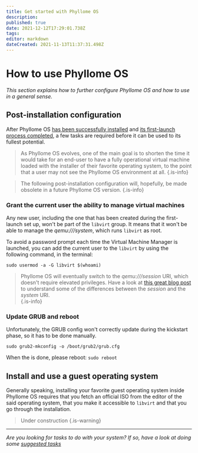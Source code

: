 ```yaml
---
title: Get started with Phyllome OS
description: 
published: true
date: 2021-12-12T17:29:01.738Z
tags: 
editor: markdown
dateCreated: 2021-11-13T11:37:31.498Z
---
```


# How to use Phyllome OS

*This section explains how to further configure Phyllome OS and how to use in a general sense.*   

## Post-installation configuration

After Phyllome OS [has been successfully installed](/deploy/install) and [its first-launch process completed](/deploy/install#first-launch), a few tasks are required before it can be used to its fullest potential.

> As Phyllome OS evolves, one of the main goal is to shorten the time it would take for an end-user to have a fully operational virtual machine loaded with the installer of their favorite operating system, to the point that a user may not see the Phyllome OS environment
at all.
{.is-info}

> The following post-installation configuration will, hopefully, be made obsolete in a future Phyllome OS version. 
{.is-info}

### Grant the current user the ability to manage virtual machines

Any new user, including the one that has been created during the first-launch set up, won't be part of the `libvirt` group. It  means that it won't be able to manage the *qemu:///system*, which runs `libvirt` as root.

To avoid a password prompt each time the Virtual Machine Manager is launched, you can add the current user to the `libvirt` by using the following command, in the terminal:

```
sudo usermod -a -G libvirt $(whoami)
```

> Phyllome OS will eventually switch to the *qemu:///session* URI, which doesn't require elevated privileges. Have a look at [this great blog post](https://blog.wikichoon.com/2016/01/qemusystem-vs-qemusession.html) to understand some of the differences between the *session* and the *system* URI.  
{.is-info}

### Update GRUB and reboot

Unfortunately, the GRUB config won't correctly update during the kickstart phase, so it has to be done manually.

```
sudo grub2-mkconfig -o /boot/grub2/grub.cfg
```
When the is done, please reboot: `sudo reboot`

## Install and use a guest operating system

Generally speaking, installing your favorite guest operating system inside Phyllome OS requires that you fetch an official ISO from the editor of the said operating system, that you make it accessible to `libvirt` and that you go through the installation.

>  Under construction
{.is-warning}


---

*Are you looking for tasks to do with your system? If so, have a look at doing some [suggested tasks](/gofurther)*

[^1]: Although, we very much encourage you to [hack it](https://github.com/PhyllomeOS/phyllomeos#how-to-hack-phyllome-os).